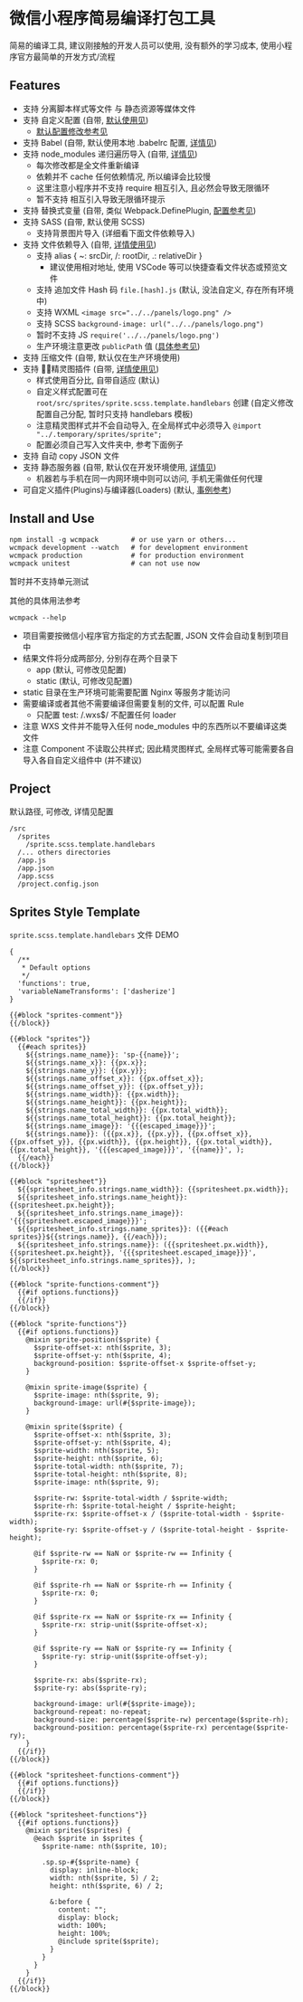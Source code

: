 # 微信小程序简易编译打包工具

简易的编译工具, 建议刚接触的开发人员可以使用, 没有额外的学习成本, 使用小程序官方最简单的开发方式/流程


## Features

- 支持 分离脚本样式等文件 与 静态资源等媒体文件
- 支持 自定义配置 (自带, [默认使用见](https://github.com/DavidKk/wcmpack/tree/master/src/constants))
  - [默认配置修改参考见](https://github.com/DavidKk/wcmpack/tree/master/src/optionManager.js)
- 支持 Babel (自带, 默认使用本地 .babelrc 配置, [详情见](https://github.com/DavidKk/wcmpack/tree/master/src/loaders/babel.js))
- 支持 node_modules 递归遍历导入 (自带, [详情见](https://github.com/DavidKk/wcmpack/tree/master/src/loaders/linkage.js))
  - 每次修改都是全文件重新编译
  - 依赖并不 cache 任何依赖情况, 所以编译会比较慢
  - 这里注意小程序并不支持 require 相互引入, 且必然会导致无限循环
  - 暂不支持 相互引入导致无限循环提示
- 支持 替换式变量 (自带, 类似 Webpack.DefinePlugin, [配置参考见](https://github.com/DavidKk/wcmpack/tree/master/src/constants/common.config.js))
- 支持 SASS (自带, 默认使用 SCSS)
  - 支持背景图片导入 (详细看下面文件依赖导入)
- 支持 文件依赖导入 (自带, [详情使用见](https://github.com/DavidKk/wcmpack/tree/master/src/loaders/file.js))
  - 支持 alias { ~: srcDir, /: rootDir, .: relativeDir }
    - 建议使用相对地址, 使用 VSCode 等可以快捷查看文件状态或预览文件
  - 支持 追加文件 Hash 码 `file.[hash].js` (默认, 没法自定义, 存在所有环境中)
  - 支持 WXML `<image src="../../panels/logo.png" />`
  - 支持 SCSS `background-image: url("../../panels/logo.png")`
  - 暂时不支持 JS `require('../../panels/logo.png')`
  - 生产环境注意更改 `publicPath` 值 ([具体参考见](https://github.com/DavidKk/wcmpack/tree/master/src/optionManager.js))
- 支持 压缩文件 (自带, 默认仅在生产环境使用)
- 支持 精灵图插件 (自带, [详情使用见](https://github.com/DavidKk/wcmpack/tree/master/src/plugins/spritesmith.js))
  - 样式使用百分比, 自带自适应 (默认)
  - 自定义样式配置可在 `root/src/sprites/sprite.scss.template.handlebars` 创建 (自定义修改配置自己分配, 暂时只支持 handlebars 模板)
  - 注意精灵图样式并不会自动导入, 在全局样式中必须导入 `@import "../.temporary/sprites/sprite";`
  - 配置必须自己写入文件夹中, 参考下面例子
- 支持 自动 copy JSON 文件
- 支持 静态服务器 (自带, 默认仅在开发环境使用, [详情见](https://github.com/DavidKk/wcmpack/tree/master/src/plugins/staticServer.js))
  - 机器若与手机在同一内网环境中则可以访问, 手机无需做任何代理
- 可自定义插件(Plugins)与编译器(Loaders) (默认, [事例参考](https://github.com/DavidKk/wcmpack/tree/master/src/plugins/))


## Install and Use

```
npm install -g wcmpack        # or use yarn or others...
wcmpack development --watch   # for development environment
wcmpack production            # for production environment
wcmpack unitest               # can not use now
```

暂时并不支持单元测试

其他的具体用法参考

```
wcmpack --help
```

- 项目需要按微信小程序官方指定的方式去配置, JSON 文件会自动复制到项目中
- 结果文件将分成两部分, 分别存在两个目录下
  - app (默认, 可修改见配置)
  - static (默认, 可修改见配置)
- static 目录在生产环境可能需要配置 Nginx 等服务才能访问
- 需要编译或者其他不需要编译但需要复制的文件, 可以配置 Rule
  - 只配置 test: /\.wxs$/ 不配置任何 loader
- 注意 WXS 文件并不能导入任何 node_modules 中的东西所以不要编译这类文件
- 注意 Component 不读取公共样式; 因此精灵图样式, 全局样式等可能需要各自导入各自自定义组件中 (并不建议)


## Project

默认路径, 可修改, 详情见配置

```
/src
  /sprites
    /sprite.scss.template.handlebars
  /... others directories
  /app.js
  /app.json
  /app.scss
  /project.config.json

```

## Sprites Style Template

`sprite.scss.template.handlebars` 文件 DEMO

```
{
  /**
   * Default options
   */
  'functions': true,
  'variableNameTransforms': ['dasherize']
}

{{#block "sprites-comment"}}
{{/block}}

{{#block "sprites"}}
  {{#each sprites}}
    ${{strings.name_name}}: 'sp-{{name}}';
    ${{strings.name_x}}: {{px.x}};
    ${{strings.name_y}}: {{px.y}};
    ${{strings.name_offset_x}}: {{px.offset_x}};
    ${{strings.name_offset_y}}: {{px.offset_y}};
    ${{strings.name_width}}: {{px.width}};
    ${{strings.name_height}}: {{px.height}};
    ${{strings.name_total_width}}: {{px.total_width}};
    ${{strings.name_total_height}}: {{px.total_height}};
    ${{strings.name_image}}: '{{{escaped_image}}}';
    ${{strings.name}}: ({{px.x}}, {{px.y}}, {{px.offset_x}}, {{px.offset_y}}, {{px.width}}, {{px.height}}, {{px.total_width}}, {{px.total_height}}, '{{{escaped_image}}}', '{{name}}', );
  {{/each}}
{{/block}}

{{#block "spritesheet"}}
  ${{spritesheet_info.strings.name_width}}: {{spritesheet.px.width}};
  ${{spritesheet_info.strings.name_height}}: {{spritesheet.px.height}};
  ${{spritesheet_info.strings.name_image}}: '{{{spritesheet.escaped_image}}}';
  ${{spritesheet_info.strings.name_sprites}}: ({{#each sprites}}${{strings.name}}, {{/each}});
  ${{spritesheet_info.strings.name}}: ({{spritesheet.px.width}}, {{spritesheet.px.height}}, '{{{spritesheet.escaped_image}}}', ${{spritesheet_info.strings.name_sprites}}, );
{{/block}}

{{#block "sprite-functions-comment"}}
  {{#if options.functions}}
  {{/if}}
{{/block}}

{{#block "sprite-functions"}}
  {{#if options.functions}}
    @mixin sprite-position($sprite) {
      $sprite-offset-x: nth($sprite, 3);
      $sprite-offset-y: nth($sprite, 4);
      background-position: $sprite-offset-x $sprite-offset-y;
    }

    @mixin sprite-image($sprite) {
      $sprite-image: nth($sprite, 9);
      background-image: url(#{$sprite-image});
    }

    @mixin sprite($sprite) {
      $sprite-offset-x: nth($sprite, 3);
      $sprite-offset-y: nth($sprite, 4);
      $sprite-width: nth($sprite, 5);
      $sprite-height: nth($sprite, 6);
      $sprite-total-width: nth($sprite, 7);
      $sprite-total-height: nth($sprite, 8);
      $sprite-image: nth($sprite, 9);

      $sprite-rw: $sprite-total-width / $sprite-width;
      $sprite-rh: $sprite-total-height / $sprite-height;
      $sprite-rx: $sprite-offset-x / ($sprite-total-width - $sprite-width);
      $sprite-ry: $sprite-offset-y / ($sprite-total-height - $sprite-height);

      @if $sprite-rw == NaN or $sprite-rw == Infinity {
        $sprite-rx: 0;
      }

      @if $sprite-rh == NaN or $sprite-rh == Infinity {
        $sprite-rx: 0;
      }

      @if $sprite-rx == NaN or $sprite-rx == Infinity {
        $sprite-rx: strip-unit($sprite-offset-x);
      }

      @if $sprite-ry == NaN or $sprite-ry == Infinity {
        $sprite-ry: strip-unit($sprite-offset-y);
      }

      $sprite-rx: abs($sprite-rx);
      $sprite-ry: abs($sprite-ry);

      background-image: url(#{$sprite-image});
      background-repeat: no-repeat;
      background-size: percentage($sprite-rw) percentage($sprite-rh);
      background-position: percentage($sprite-rx) percentage($sprite-ry);
    }
  {{/if}}
{{/block}}

{{#block "spritesheet-functions-comment"}}
  {{#if options.functions}}
  {{/if}}
{{/block}}

{{#block "spritesheet-functions"}}
  {{#if options.functions}}
    @mixin sprites($sprites) {
      @each $sprite in $sprites {
        $sprite-name: nth($sprite, 10);

        .sp.sp-#{$sprite-name} {
          display: inline-block;
          width: nth($sprite, 5) / 2;
          height: nth($sprite, 6) / 2;

          &:before {
            content: "";
            display: block;
            width: 100%;
            height: 100%;
            @include sprite($sprite);
          }
        }
      }
    }
  {{/if}}
{{/block}}
```
